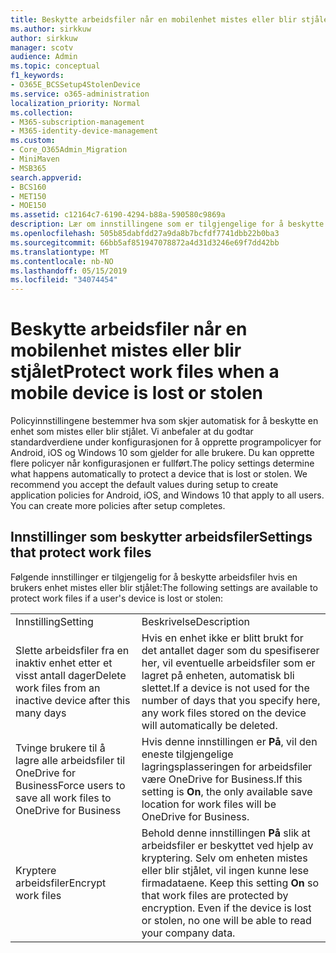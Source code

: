 ```yaml
---
title: Beskytte arbeidsfiler når en mobilenhet mistes eller blir stjålet
ms.author: sirkkuw
author: sirkkuw
manager: scotv
audience: Admin
ms.topic: conceptual
f1_keywords:
- O365E_BCSSetup4StolenDevice
ms.service: o365-administration
localization_priority: Normal
ms.collection:
- M365-subscription-management
- M365-identity-device-management
ms.custom:
- Core_O365Admin_Migration
- MiniMaven
- MSB365
search.appverid:
- BCS160
- MET150
- MOE150
ms.assetid: c12164c7-6190-4294-b88a-590580c9869a
description: Lær om innstillingene som er tilgjengelige for å beskytte filene arbeid hvis en bruker enheten mistes eller stjeles.
ms.openlocfilehash: 505b85dabfdd27a9da8b7bcfdf7741dbb22b0ba3
ms.sourcegitcommit: 66bb5af851947078872a4d31d3246e69f7dd42bb
ms.translationtype: MT
ms.contentlocale: nb-NO
ms.lasthandoff: 05/15/2019
ms.locfileid: "34074454"
---
```

# <a name="protect-work-files-when-a-mobile-device-is-lost-or-stolen"></a><span data-ttu-id="9551d-103">Beskytte arbeidsfiler når en mobilenhet mistes eller blir stjålet</span><span class="sxs-lookup"><span data-stu-id="9551d-103">Protect work files when a mobile device is lost or stolen</span></span>

<span data-ttu-id="9551d-p101">Policyinnstillingene bestemmer hva som skjer automatisk for å beskytte en enhet som mistes eller blir stjålet. Vi anbefaler at du godtar standardverdiene under konfigurasjonen for å opprette programpolicyer for Android, iOS og Windows 10 som gjelder for alle brukere. Du kan opprette flere policyer når konfigurasjonen er fullført.</span><span class="sxs-lookup"><span data-stu-id="9551d-p101">The policy settings determine what happens automatically to protect a device that is lost or stolen. We recommend you accept the default values during setup to create application policies for Android, iOS, and Windows 10 that apply to all users. You can create more policies after setup completes.</span></span>
  
## <a name="settings-that-protect-work-files"></a><span data-ttu-id="9551d-107">Innstillinger som beskytter arbeidsfiler</span><span class="sxs-lookup"><span data-stu-id="9551d-107">Settings that protect work files</span></span>

<span data-ttu-id="9551d-108">Følgende innstillinger er tilgjengelig for å beskytte arbeidsfiler hvis en brukers enhet mistes eller blir stjålet:</span><span class="sxs-lookup"><span data-stu-id="9551d-108">The following settings are available to protect work files if a user's device is lost or stolen:</span></span>
  
|||
|:-----|:-----|
|<span data-ttu-id="9551d-109">Innstilling</span><span class="sxs-lookup"><span data-stu-id="9551d-109">Setting</span></span>  <br/> |<span data-ttu-id="9551d-110">Beskrivelse</span><span class="sxs-lookup"><span data-stu-id="9551d-110">Description</span></span>  <br/> |
|<span data-ttu-id="9551d-111">Slette arbeidsfiler fra en inaktiv enhet etter et visst antall dager</span><span class="sxs-lookup"><span data-stu-id="9551d-111">Delete work files from an inactive device after this many days</span></span>  <br/> |<span data-ttu-id="9551d-112">Hvis en enhet ikke er blitt brukt for det antallet dager som du spesifiserer her, vil eventuelle arbeidsfiler som er lagret på enheten, automatisk bli slettet.</span><span class="sxs-lookup"><span data-stu-id="9551d-112">If a device is not used for the number of days that you specify here, any work files stored on the device will automatically be deleted.</span></span>  <br/> |
|<span data-ttu-id="9551d-113">Tvinge brukere til å lagre alle arbeidsfiler til OneDrive for Business</span><span class="sxs-lookup"><span data-stu-id="9551d-113">Force users to save all work files to OneDrive for Business</span></span>  <br/> |<span data-ttu-id="9551d-114">Hvis denne innstillingen er **På**, vil den eneste tilgjengelige lagringsplasseringen for arbeidsfiler være OneDrive for Business.</span><span class="sxs-lookup"><span data-stu-id="9551d-114">If this setting is **On**, the only available save location for work files will be OneDrive for Business.</span></span>  <br/> |
|<span data-ttu-id="9551d-115">Kryptere arbeidsfiler</span><span class="sxs-lookup"><span data-stu-id="9551d-115">Encrypt work files</span></span>  <br/> |<span data-ttu-id="9551d-p102">Behold denne innstillingen **På** slik at arbeidsfiler er beskyttet ved hjelp av kryptering. Selv om enheten mistes eller blir stjålet, vil ingen kunne lese firmadataene.  </span><span class="sxs-lookup"><span data-stu-id="9551d-p102">Keep this setting **On** so that work files are protected by encryption. Even if the device is lost or stolen, no one will be able to read your company data.  </span></span><br/> |
   


